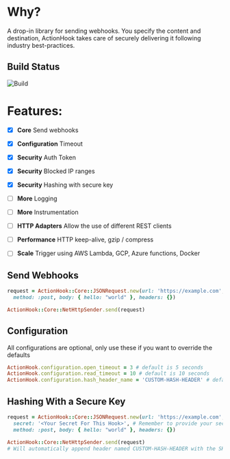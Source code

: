 # Why?

A drop-in library for sending webhooks. You specify the content and
destination, ActionHook takes care of securely delivering it following industry
best-practices.


## Build Status

![Build](https://github.com/smsohan/actionhook/workflows/Ruby/badge.svg)

# Features:

- [x] **Core** Send webhooks
- [x] **Configuration** Timeout
- [x] **Security** Auth Token
- [x] **Security** Blocked IP ranges
- [x] **Security** Hashing with secure key
- [ ] **More** Logging
- [ ] **More** Instrumentation
- [ ] **HTTP Adapters** Allow the use of different REST clients
- [ ] **Performance** HTTP keep-alive, gzip / compress
- [ ] **Scale** Trigger using AWS Lambda, GCP, Azure functions, Docker


## Send Webhooks

```ruby
request = ActionHook::Core::JSONRequest.new(url: 'https://example.com',
  method: :post, body: { hello: "world" }, headers: {})

ActionHook::Core::NetHttpSender.send(request)
```

## Configuration


All configurations are optional, only use these if you want to override the defaults
```ruby
ActionHook.configuration.open_timeout = 3 # default is 5 seconds
ActionHook.configuration.read_timeout = 10 # default is 10 seconds
ActionHook.configuration.hash_header_name = 'CUSTOM-HASH-HEADER' # default is SHA256-FINGERPRINT
```

## Hashing With a Secure Key
```ruby
request = ActionHook::Core::JSONRequest.new(url: 'https://example.com',
  secret: '<Your Secret For This Hook>', # Remember to provide your secret
  method: :post, body: { hello: "world" }, headers: {})

ActionHook::Core::NetHttpSender.send(request)
# Will automatically append header named CUSTOM-HASH-HEADER with the SHA256 fingerprint of the request body.
```

